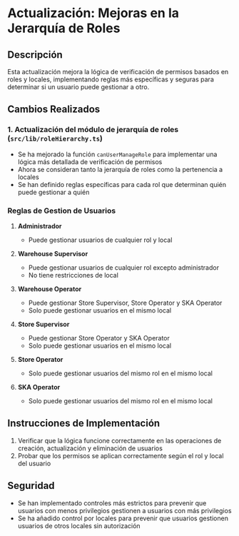# Actualización: Mejoras en la Jerarquía de Roles

## Descripción
Esta actualización mejora la lógica de verificación de permisos basados en roles y locales, implementando reglas más específicas y seguras para determinar si un usuario puede gestionar a otro.

## Cambios Realizados

### 1. Actualización del módulo de jerarquía de roles (`src/lib/roleHierarchy.ts`)
- Se ha mejorado la función `canUserManageRole` para implementar una lógica más detallada de verificación de permisos
- Ahora se consideran tanto la jerarquía de roles como la pertenencia a locales
- Se han definido reglas específicas para cada rol que determinan quién puede gestionar a quién

### Reglas de Gestion de Usuarios

1. **Administrador**
   - Puede gestionar usuarios de cualquier rol y local

2. **Warehouse Supervisor**
   - Puede gestionar usuarios de cualquier rol excepto administrador
   - No tiene restricciones de local

3. **Warehouse Operator**
   - Puede gestionar Store Supervisor, Store Operator y SKA Operator
   - Solo puede gestionar usuarios en el mismo local

4. **Store Supervisor**
   - Puede gestionar Store Operator y SKA Operator
   - Solo puede gestionar usuarios en el mismo local

5. **Store Operator**
   - Solo puede gestionar usuarios del mismo rol en el mismo local

6. **SKA Operator**
   - Solo puede gestionar usuarios del mismo rol en el mismo local

## Instrucciones de Implementación

1. Verificar que la lógica funcione correctamente en las operaciones de creación, actualización y eliminación de usuarios
2. Probar que los permisos se aplican correctamente según el rol y local del usuario

## Seguridad
- Se han implementado controles más estrictos para prevenir que usuarios con menos privilegios gestionen a usuarios con más privilegios
- Se ha añadido control por locales para prevenir que usuarios gestionen usuarios de otros locales sin autorización